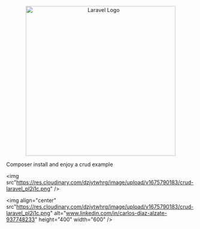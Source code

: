<p align="center"><a href="https://laravel.com" target="_blank"><img src="https://raw.githubusercontent.com/laravel/art/master/logo-lockup/5%20SVG/2%20CMYK/1%20Full%20Color/laravel-logolockup-cmyk-red.svg" width="400" alt="Laravel Logo"></a></p>

Composer install  and enjoy a crud example 

<img src"https://res.cloudinary.com/dzjytwhrg/image/upload/v1675790183/crud-laravel_pl2j1c.png" />

<img align="center" src"https://res.cloudinary.com/dzjytwhrg/image/upload/v1675790183/crud-laravel_pl2j1c.png" alt="www.linkedin.com/in/carlos-díaz-alzate-937748233" height="400" width="600" />
